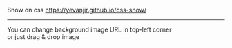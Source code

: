 Snow on css https://yevanjir.github.io/css-snow/
____
You can change background image URL in top-left corner <br>
or just drag & drop image

